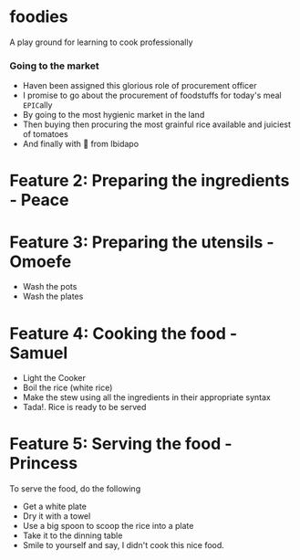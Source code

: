 # foodies

A play ground for learning to cook professionally

### Going to the market

- Haven been assigned this glorious role of procurement officer
- I promise to go about the procurement of foodstuffs for today's meal `EPIC`ally
- By going to the most hygienic market in the land
- Then buying then procuring the most grainful rice available and juiciest of tomatoes
- And finally with :sparkling_heart: from Ibidapo

# Feature 2: Preparing the ingredients - Peace

# Feature 3: Preparing the utensils - Omoefe
- Wash the pots
- Wash the plates

# Feature 4: Cooking the food - Samuel
- Light the Cooker
- Boil the rice (white rice)
- Make the stew using all the ingredients in their appropriate syntax
- Tada!. Rice is ready to be served

# Feature 5: Serving the food - Princess

To serve the food, do the following
- Get a white plate
- Dry it with a towel
- Use a big spoon to scoop the rice into a plate
- Take it to the dinning table
- Smile to yourself and say, I didn't cook this nice food.
